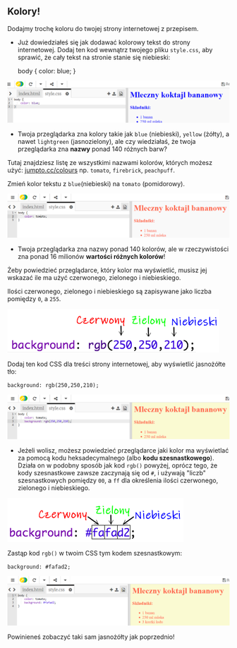 ## Kolory!

Dodajmy trochę koloru do twojej strony internetowej z przepisem.

+ Już dowiedziałeś się jak dodawać kolorowy tekst do strony internetowej. Dodaj ten kod wewnątrz twojego pliku `style.css`, aby sprawić, że cały tekst na stronie stanie się niebieski:

    body {
        color: blue;
    }
    

![zrzut ekranu](images/recipe-blue.png)

+ Twoja przeglądarka zna kolory takie jak `blue` (niebieski), `yellow` (żółty), a nawet `lightgreen` (jasnozielony), ale czy wiedziałaś, że twoja przeglądarka zna **nazwy** ponad 140 różnych barw?

Tutaj znajdziesz listę ze wszystkimi nazwami kolorów, których możesz użyć: [jumpto.cc/colours](http://jumpto.cc/colours) np. `tomato`, `firebrick`, `peachpuff`.

Zmień kolor tekstu z `blue`(niebieski) na `tomato` (pomidorowy).

![zrzut ekranu](images/recipe-tomato.png)

+ Twoja przeglądarka zna nazwy ponad 140 kolorów, ale w rzeczywistości zna ponad 16 milionów **wartości różnych kolorów**!

Żeby powiedzieć przeglądarce, który kolor ma wyświetlić, musisz jej wskazać ile ma użyć czerwonego, zielonego i niebieskiego.

Ilości czerwonego, zielonego i niebieskiego są zapisywane jako liczba pomiędzy `0`, a `255`.

![zrzut ekranu](images/recipe-rgb-img.png)

Dodaj ten kod CSS dla treści strony internetowej, aby wyświetlić jasnożółte tło:

    background: rgb(250,250,210);
    

![zrzut ekranu](images/recipe-rgb.png)

+ Jeżeli wolisz, możesz powiedzieć przeglądarce jaki kolor ma wyświetlać za pomocą kodu heksadecymalnego (albo **kodu szesnastkowego**). Działa on w podobny sposób jak kod `rgb()` powyżej, oprócz tego, że kody szesnastkowe zawsze zaczynają się od `#`, i używają "liczb" szesnastkowych pomiędzy `00`, a `ff` dla określenia ilości czerwonego, zielonego i niebieskiego.

![zrzut ekranu](images/recipe-hex-img.png)

Zastąp kod `rgb()` w twoim CSS tym kodem szesnastkowym:

    background: #fafad2;
    

![zrzut ekranu](images/recipe-hex.png)

Powinieneś zobaczyć taki sam jasnożółty jak poprzednio!